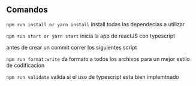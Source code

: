## Comandos

`npm run install or yarn install` install todas las dependecias a utilizar

`npm run start or yarn start` inicia la app de reactJS con typescript

antes de crear un commit correr los siguientes script

`npm run format:write` da formato a todos los archivos para un mejor estilo de codificacion

`npm run validate` valida si el uso de typescript esta bien implemtnado